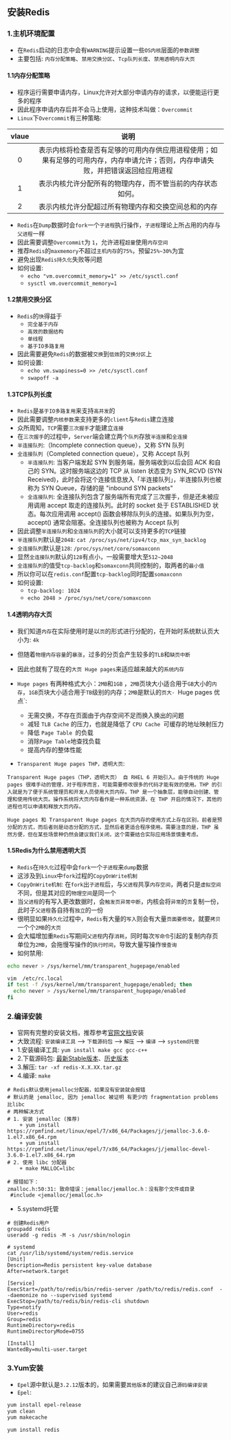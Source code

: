 ## 安装Redis

### 1.主机环境配置
- 在`Redis`启动的日志中会有`WARNING`提示设置一些`OS内核`层面的`参数调整`
- 主要包括: `内存分配策略`、`禁用交换分区`、`Tcp队列长度`、`禁用透明内存大页`
  
#### 1.1内存分配策略
- 程序运行需要申请内存，Linux允许对大部分申请内存的请求，以便能运行更多的程序
- 因此程序申请内存后并不会马上使用，这种技术叫做：`Overcommit`
- `Linux`下`Overcommit`有三种策略: 

|vlaue|说明|
|:-:|:-:|
|0 | 表示内核将检查是否有足够的可用内存供应用进程使用；如果有足够的可用内存，内存申请允许；否则，内存申请失败，并把错误返回给应用进程|
|1 | 表示内核允许分配所有的物理内存，而不管当前的内存状态如何。|
|2 | 表示内核允许分配超过所有物理内存和交换空间总和的内存|

- `Redis`在`Dump`数据时会`fork`一个`子进程`执行操作，`子进程`理论上所占用的内存与`父进程`一样
- 因此需要调整`Overcommit`为 `1`，允许进程`超量`使用`内存空间`
- 推荐`Redis`的`maxmemory`不超过`主机内存`的`75%`，预留`25%~30%`为宜
- 避免出现`Redis持久化`失败等问题
- 如何设置: 
  + `echo "vm.overcommit_memory=1" >> /etc/sysctl.conf`
  + `sysctl vm.overcommit_memory=1`

#### 1.2禁用交换分区
- `Redis`的`快`得益于
  + `完全基于内存`
  + `高效的数据结构`
  + `单线程`
  + `基于IO多路复用`
- 因此需要避免`Redis`的数据被`交换`到`低效`的`交换分区`上
- 如何设置:
  + `echo vm.swapiness=0 >> /etc/sysctl.conf`
  + `swapoff -a`

#### 1.3TCP队列长度
- `Redis`是`基于IO多路复用`来支持`高并发`的
- 因此需要调整`内核参数`来支持更多的`client`与`Redis`建立连接
- 众所周知，`TCP`需要`三次握手`才能建立`连接`
- 在`三次握手`的过程中，`Server`端会建立两个`队列`存放`半连接`和`全连接`
- `半连接队列`:（Incomplete connection queue），又称 SYN 队列
- `全连接队列`（Completed connection queue），又称 Accept 队列
  + `半连接队列`: 当客户端发起 SYN 到服务端，服务端收到以后会回 ACK 和自己的 SYN。这时服务端这边的 TCP 从 listen 状态变为 SYN_RCVD (SYN Received)，此时会将这个连接信息放入「半连接队列」，半连接队列也被称为 SYN Queue，存储的是 "inbound SYN packets"
  + `全连接队列`: 全连接队列包含了服务端所有完成了三次握手，但是还未被应用调用 accept 取走的连接队列。此时的 socket 处于 ESTABLISHED 状态。每次应用调用 accept() 函数会移除队列头的连接。如果队列为空，accept() 通常会阻塞。全连接队列也被称为 Accept 队列
- 因此调整`半连接队列`和`全连接队列`的大小就可以支持更多的`TCP`链接
- `半连接队列`默认是`2048`: `cat /proc/sys/net/ipv4/tcp_max_syn_backlog`
- `全连接队列`默认是`128`: `/proc/sys/net/core/somaxconn`
- 显然`全连接队列`默认的`128`有点小，一般需要增大至`512~2048`
- `全连接队列`的值受`tcp-backlog`和`somaxconn`共同控制的，取两者的`最小值`
- 所以你可以在`redis.conf`配置`tcp-backlog`同时配置`somaxconn`
- 如何设置:
  + `tcp-backlog: 1024`
  + `echo 2048 > /proc/sys/net/core/somaxconn`

#### 1.4透明内存大页
- 我们知道`内存`在实际使用时是以`页`的形式进行分配的，在开始时系统默认页大小为: `4k`
- 但随着`物理内存容量`的`暴涨`，过多的分页会产生较多的`TLB`和`缺页中断`
- 因此也就有了现在的`大页 Huge pages`来适应越来越大的`系统内存`
- `Huge pages` 有两种格式大小：`2MB`和`1GB` ，`2MB`页块大小适合用于`GB`大小的`内存`，`1GB`页块大小适合用于`TB`级别的内存；`2MB`是默认的`页大- `Huge pages 优点`: 
  + 无需交换，不存在页面由于内存空间不足而换入换出的问题
  + 减轻 `TLB Cache` 的压力，也就是降低了 `CPU Cache `可缓存的地址映射压力
  + 降低 `Page Table `的负载
  + 消除` Page Table `地查找负载
  + 提高内存的整体性能

- `Transparent Huge pages THP，透明大页`:

```
Transparent Huge pages（THP，透明大页） 自 RHEL 6 开始引入。由于传统的 Huge pages 很难手动的管理，对于程序而言，可能需要修改很多的代码才能有效的使用。THP 的引入就是为了便于系统管理员和开发人员使用大页内存。THP 是一个抽象层，能够自动创建、管理和使用传统大页。操作系统将大页内存看作是一种系统资源，在 THP 开启的情况下，其他的进程也可以申请和释放大页内存。

Huge pages 和 Transparent Huge pages 在大页内存的使用方式上存在区别，前者是预分配的方式，而后者则是动态分配的方式，显然后者更适合程序使用。需要注意的是，THP 虽然方便，但在某些场景种仍然会建议我们关闭，这个需要结合实际应用场景慎重考虑。
```

#### 1.5Redis为什么禁用透明大页
- `Redis`在`持久化`过程中会`fork`一个`子进程`来`dump`数据
- 这涉及到`Linux`中`fork`过程的`CopyOnWrite机制`
- `CopyOnWrite机制`: 在`fork`出`子进程`后，与`父进程`共享`内存空间`，两者只是`虚拟空间`不同，但是其对应的`物理空间`是同一个
- 当`父进程`的有写入更改数据时，会`触发页异常中断`，内核会将`异常`的`页`复制一份，此时子`父进程`各自持有`独立`的一份
- 很明显如果`持久化`过程中，`Redis`有大量的`写入`则会有大量`页面要修改`，就要`拷贝`一个个`2MB`的`大页`
- 会大幅增加重`Redis`写期间`父进程`内存`消耗`，同时每次`写命令`引起的复制内存页单位为`2MB`，会拖慢写操作的`执行时间`，导致大量写操作`慢查询`
- 如何禁用:

```bash
echo never > /sys/kernel/mm/transparent_hugepage/enabled

vim  /etc/rc.local
if test -f /sys/kernel/mm/transparent_hugepage/enabled; then
  echo never > /sys/kernel/mm/transparent_hugepage/enabled
fi
```

### 2.编译安装
- 官网有完整的安装文档，推荐参考[官网文档](https://redis.io/download)安装
- 大致流程: `安装编译工具` --> `下载源码包` --> `解压` --> `编译` --> `systemd托管`
- 1.安装编译工具: `yum install make gcc gcc-c++` 
- 2.下载源码包: [最新Stable版本](https://redis.io/download)、[历史版本](https://download.redis.io/releases/)
- 3.解压: `tar -xf redis-X.X.XX.tar.gz`
- 4.编译: `make`

```
# Redis默认使用jemalloc分配器，如果没有安装就会报错
# 默认的是 jemalloc, 因为 jemalloc 被证明 有更少的 fragmentation problems 比libc
# 两种解决方式
# 1. 安装 jemalloc (推荐)
    + yum install https://rpmfind.net/linux/epel/7/x86_64/Packages/j/jemalloc-3.6.0-1.el7.x86_64.rpm
    + yum install https://rpmfind.net/linux/epel/7/x86_64/Packages/j/jemalloc-devel-3.6.0-1.el7.x86_64.rpm
# 2. 使用 libc 分配器
    + make MALLOC=libc

# 报错如下：
zmalloc.h:50:31: 致命错误：jemalloc/jemalloc.h：没有那个文件或目录
 #include <jemalloc/jemalloc.h>
```

- 5.systemd托管

```
# 创建Redis用户
groupadd redis
useradd -g redis -M -s /usr/sbin/nologin

# systemd
cat /usr/lib/systemd/system/redis.service
[Unit]
Description=Redis persistent key-value database
After=network.target

[Service]
ExecStart=/path/to/redis/bin/redis-server /path/to/redis/redis.conf  --daemonize no --supervised systemd
ExecStop=/path/to/redis/bin/redis-cli shutdown
Type=notify
User=redis
Group=redis
RuntimeDirectory=redis
RuntimeDirectoryMode=0755

[Install]
WantedBy=multi-user.target
```

### 3.Yum安装
- `Epel`源中默认是`3.2.12`版本的，如果需要`其他版本`的建议自己`源码编译安装`
- `Epel`:

```bash
yum install epel-release
yum clean
yum makecache

yum install redis
```
